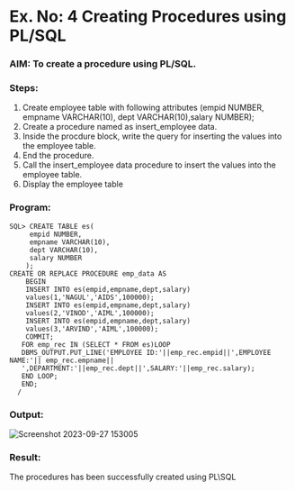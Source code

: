 # Ex. No: 4 Creating Procedures using PL/SQL

### AIM: To create a procedure using PL/SQL.

### Steps:
1. Create employee table with following attributes (empid NUMBER, empname VARCHAR(10), dept VARCHAR(10),salary NUMBER);
2. Create a procedure named as insert_employee data.
3. Inside the procdure block, write the query for inserting the values into the employee table.
4. End the procedure.
5. Call the insert_employee data procedure to insert the values into the employee table.
6. Display the employee table

### Program:
```
SQL> CREATE TABLE es(
     empid NUMBER,
     empname VARCHAR(10),
     dept VARCHAR(10),
     salary NUMBER
    );
CREATE OR REPLACE PROCEDURE emp_data AS
    BEGIN
    INSERT INTO es(empid,empname,dept,salary)
    values(1,'NAGUL','AIDS',100000);
    INSERT INTO es(empid,empname,dept,salary)
    values(2,'VINOD','AIML',100000);
    INSERT INTO es(empid,empname,dept,salary)
    values(3,'ARVIND','AIML',100000);
    COMMIT;
   FOR emp_rec IN (SELECT * FROM es)LOOP
   DBMS_OUTPUT.PUT_LINE('EMPLOYEE ID:'||emp_rec.empid||',EMPLOYEE NAME:'|| emp_rec.empname||
   ',DEPARTMENT:'||emp_rec.dept||',SALARY:'||emp_rec.salary);
   END LOOP;
   END;
  /
```

### Output:
![Screenshot 2023-09-27 153005](https://github.com/Nagul71/Ex-No-4-Creating-Procedures-using-PL-SQL/assets/118661118/d7c0a2aa-eb7a-4abe-84d1-70f8fb28f01e)


### Result:
The procedures has been successfully created using PL\SQL

